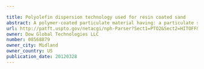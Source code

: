 ```yaml
---

title: Polyolefin dispersion technology used for resin coated sand
abstract: A polymer-coated particulate material having: a particulate substrate; and an applied compound, wherein the applied compound coats at least 50% of the surface of the particulate substrate, and wherein, at the time of application, the applied compound includes a dispersion including: a thermoplastic polymer; and a stabilizing compound. In another aspect, embodiments disclosed herein relate to a method of forming a polymer-coated particulate material, the method including the steps of: incorporating a particulate substrate and a dispersion, the dispersion comprising: a thermoplastic polymer; a stabilizing compound; and a dispersion medium selected from the group consisting of an organic solvent, water, and combinations thereof; removing at least a portion of the dispersion medium.
url: http://patft.uspto.gov/netacgi/nph-Parser?Sect1=PTO2&Sect2=HITOFF&p=1&u=%2Fnetahtml%2FPTO%2Fsearch-adv.htm&r=1&f=G&l=50&d=PALL&S1=08568879&OS=08568879&RS=08568879
owner: Dow Global Technologies LLC
number: 08568879
owner_city: Midland
owner_country: US
publication_date: 20120328
---
```

